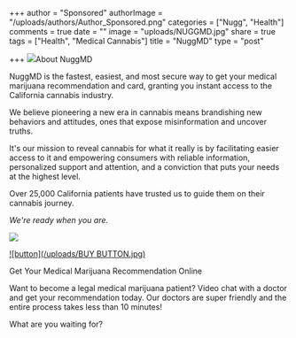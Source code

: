 +++
author = "Sponsored"
authorImage = "/uploads/authors/Author_Sponsored.png"
categories = ["Nugg", "Health"]
comments = true
date = ""
image = "uploads/NUGGMD.jpg"
share = true
tags = ["Health", "Medical Cannabis"]
title = "NuggMD"
type = "post"

+++
![](/uploads/nuggmd_cover2.jpg)About NuggMD

NuggMD is the fastest, easiest, and most secure way to get your medical marijuana recommendation and card, granting you instant access to the California cannabis industry.

We believe pioneering a new era in cannabis means brandishing new behaviors and attitudes, ones that expose misinformation and uncover truths.

It's our mission to reveal cannabis for what it really is by facilitating easier access to it and empowering consumers with reliable information, personalized support and attention, and a conviction that puts your needs at the highest level.

Over 25,000 California patients have trusted us to guide them on their cannabis journey.

_We're ready when you are._

![](/uploads/IMG-8183.JPG)

[![button](/uploads/BUY BUTTON.jpg)](http://kymb.nuggmd.com/)

Get Your Medical Marijuana Recommendation Online

Want to become a legal medical marijuana patient? Video chat with a doctor and get your recommendation today. Our doctors are super friendly and the entire process takes less than 10 minutes!

What are you waiting for?